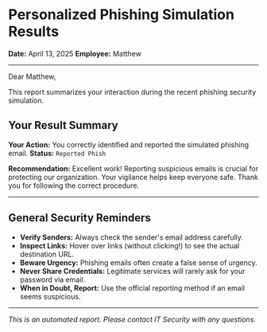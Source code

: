 # Personalized Phishing Simulation Results
**Date:** April 13, 2025
**Employee:** Matthew

---
Dear Matthew,

This report summarizes your interaction during the recent phishing security simulation.

## Your Result Summary

**Your Action:** You correctly identified and reported the simulated phishing email.
**Status:** `Reported Phish`

**Recommendation:** Excellent work! Reporting suspicious emails is crucial for protecting our organization. Your vigilance helps keep everyone safe. Thank you for following the correct procedure.

---

## General Security Reminders

* **Verify Senders:** Always check the sender's email address carefully.
* **Inspect Links:** Hover over links (without clicking!) to see the actual destination URL.
* **Beware Urgency:** Phishing emails often create a false sense of urgency.
* **Never Share Credentials:** Legitimate services will rarely ask for your password via email.
* **When in Doubt, Report:** Use the official reporting method if an email seems suspicious.

---

_This is an automated report. Please contact IT Security with any questions._